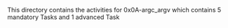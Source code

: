 This directory contains the activities for 0x0A-argc_argv which contains 5 mandatory Tasks and 1 advanced Task
